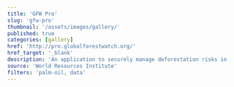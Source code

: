 ```yaml
---
title: 'GFW Pro'
slug: 'gfw-pro'
thumbnail: '/assets/images/gallery/'
published: true
categories: [gallery]
href: 'http://pro.globalforestwatch.org/'
href_target: '_blank'
description: 'An application to securely manage deforestation risks in commodity supply chains.'
source: 'World Resources Institute'
filters: 'palm-oil, data'
---
```

